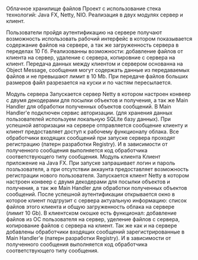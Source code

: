 Облачное хранилище файлов
Проект с использование стека технологий: Java FX, Netty, NIO. 
Реализация в двух модулях сервер и клиент.

Пользователи пройдя аутентификацию на сервере получают возможность использовать рабочий интерфейс в котором показывается содержание файлов на сервере, а так же загруженность сервера в переделах 10 Гб. Реализованны возможности: добавление файлов от клиента на сервер, удаление с сервера, копировние с сервера на клиент.
Передача данных между клиентом и сервером основанна на Object Message, сообщения могут содержать данные из передаваемых файлов и не превышают лимит в 10 Mb. При передаче файлов больших размеров файл разрезается на куски и по частям пересылается.

Модуль сервера
Запускается сервер Netty в котором настроен конвеер с двумя декодерами для посылки объектов и получения, а так же Main Handler для обработки полученных объектов сообщений.
В Main Handler'e подключен сервис авторизации. (для хранения данных пользователей используем локальную SQLite базу данных).
При успешной авторизации на сервере отправляется сообщение клиенту и клиент предоставляет доступ к рабочему функционалу облака.
Все обработчики входящих сообщений при запуске сервера проходят регистрацию (патерн разработки Registry). И в зависимости от полученного сообщения выполняется код обработчика соответствующего типу сообщения.
Модуль клиента
Клиент приложение на Java FX. При запуске запрашивает логин и пароль позльзователя, а при отсутствии аккаунта предоставляет возможность регистрации нового пользователя.
Запускается клиент Netty в котором настроен конвеер с двумя декодерами для посылки объектов и получения, а так же Main Handler для обработки полученных объектов сообщений.
После успешной аутентификации открывается окно в которое клиент подгрузит с сервера актуальную информацию: список файлов этого клиента и общую загруженность облака на сервере (лимит 10 Gb).
В клиентском окошке есть функционал: добавление файлов из ОС пользователя на сервер, уделение файлов с сервера, копирование файлов с сервера на клиент.
Так же как и на сервере добавлены обработчики входящих сообщений зарегистрированные в Main Handler'e (патерн разработки Registry). И в зависимости от полученного сообщения выполняется код обработчика соответствующего типу сообщения.
